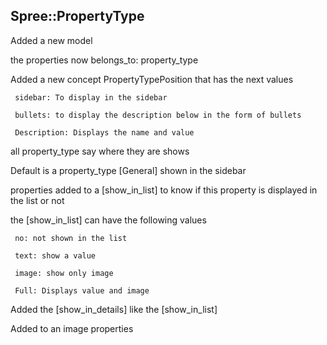 Spree::PropertyType
-------------------

Added a new model

 the properties now belongs_to: property_type
 
 Added a new concept PropertyTypePosition that has the next values
 
	 sidebar: To display in the sidebar
	 
	 bullets: to display the description below in the form of bullets
	 
	 Description: Displays the name and value
	 
 all property_type say where they are shows
 
 Default is a property_type [General] shown in the sidebar
 
 properties added to a [show_in_list] to know if this property is displayed in the list or not
 
 the [show_in_list] can have the following values
 
	 no: not shown in the list
	 
	 text: show a value
	 
	 image: show only image 
	 
	 Full: Displays value and image
	 
 Added the [show_in_details] like the [show_in_list]
 
 Added to an image properties

